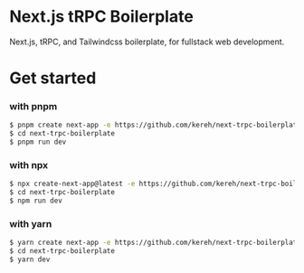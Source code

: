 # Next.js tRPC Boilerplate

Next.js, tRPC, and Tailwindcss boilerplate, for fullstack web development.

# Get started
### with pnpm
```sh
$ pnpm create next-app -e https://github.com/kereh/next-trpc-boilerplate
$ cd next-trpc-boilerplate
$ pnpm run dev
```
### with npx
```sh
$ npx create-next-app@latest -e https://github.com/kereh/next-trpc-boilerplate
$ cd next-trpc-boilerplate
$ npm run dev
```
### with yarn
```sh
$ yarn create next-app -e https://github.com/kereh/next-trpc-boilerplate
$ cd next-trpc-boilerplate
$ yarn dev
```
